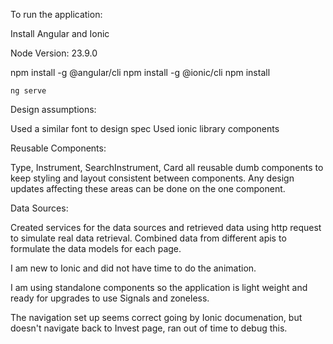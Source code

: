 To run the application:

Install Angular and Ionic

Node Version:
23.9.0

npm install -g @angular/cli
npm install -g @ionic/cli
npm install

`ng serve`

Design assumptions:

Used a similar font to design spec
Used ionic library components

Reusable Components:

Type, Instrument, SearchInstrument, Card all reusable dumb components to keep styling and layout consistent between components. Any design updates affecting these areas can be done on the one component.

Data Sources:

Created services for the data sources and retrieved data using http request to simulate real data retrieval. Combined data from different apis to formulate the data models for each page.

I am new to Ionic and did not have time to do the animation.

I am using standalone components so the application is light weight and ready for upgrades to use Signals and zoneless.

The navigation set up seems correct going by Ionic documenation, but doesn't navigate back to Invest page, ran out of time to debug this.
